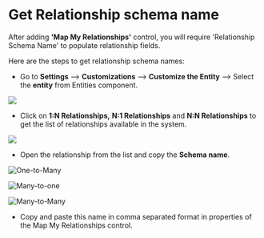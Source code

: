 # Get Relationship schema name

After adding **'Map My Relationships'** control, you will require 'Relationship Schema Name' to populate relationship fields.&#x20;

Here are the steps to get relationship schema names:

* Go to **Settings** --> **Customizations** --> **Customize the Entity** --> Select the **entity** from Entities component.

![](../../.gitbook/assets/Sch\_1.png)

* Click on **1:N Relationships,** **N:1 Relationships** and **N:N Relationships** to get the list of relationships available in the system.&#x20;

![](../../.gitbook/assets/Sch\_2.png)

* Open the relationship from the list and copy the **Schema name**. &#x20;

![One-to-Many](../../.gitbook/assets/Sch\_3.png)

![Many-to-one](../../.gitbook/assets/Sch\_4.png)

![Many-to-Many](../../.gitbook/assets/Schema\_1.png)

* Copy and paste this name in comma separated format in properties of the Map My Relationships control.

